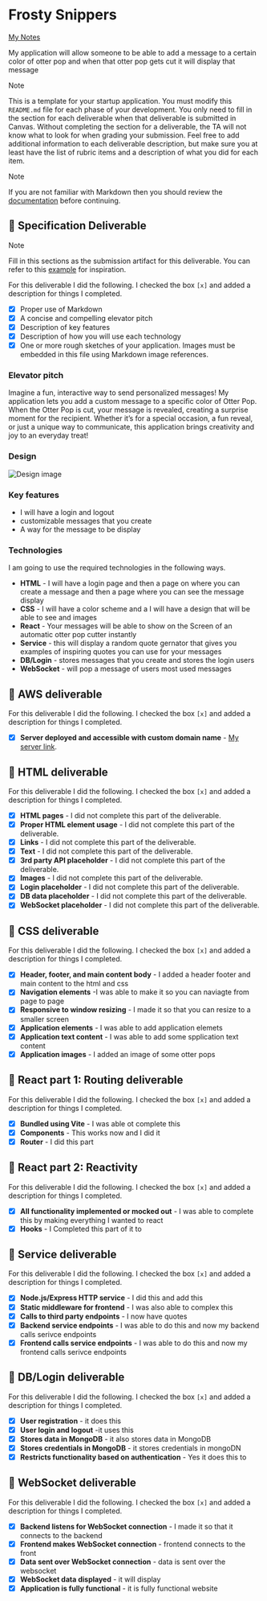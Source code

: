 # Frosty Snippers

[My Notes](notes.md)

My application will allow someone to be able to add a message to a certain color of otter pop and when that otter pop gets cut it will display that message 



> [!NOTE]
>  This is a template for your startup application. You must modify this `README.md` file for each phase of your development. You only need to fill in the section for each deliverable when that deliverable is submitted in Canvas. Without completing the section for a deliverable, the TA will not know what to look for when grading your submission. Feel free to add additional information to each deliverable description, but make sure you at least have the list of rubric items and a description of what you did for each item.

> [!NOTE]
>  If you are not familiar with Markdown then you should review the [documentation](https://docs.github.com/en/get-started/writing-on-github/getting-started-with-writing-and-formatting-on-github/basic-writing-and-formatting-syntax) before continuing.

## 🚀 Specification Deliverable

> [!NOTE]
>  Fill in this sections as the submission artifact for this deliverable. You can refer to this [example](https://github.com/webprogramming260/startup-example/blob/main/README.md) for inspiration.

For this deliverable I did the following. I checked the box `[x]` and added a description for things I completed.

- [x] Proper use of Markdown
- [x] A concise and compelling elevator pitch
- [x] Description of key features
- [x] Description of how you will use each technology
- [x] One or more rough sketches of your application. Images must be embedded in this file using Markdown image references.

### Elevator pitch

Imagine a fun, interactive way to send personalized messages! My application lets you add a custom message to a specific color of Otter Pop. When the Otter Pop is cut, your message is revealed, creating a surprise moment for the recipient. Whether it’s for a special occasion, a fun reveal, or just a unique way to communicate, this application brings creativity and joy to an everyday treat!

### Design

![Design image](pic.png)

### Key features

- I will have a login and logout 
- customizable messages that you create 
- A way for the message to be display 

### Technologies

I am going to use the required technologies in the following ways.

- **HTML** - I will have a login page and then a page on where you can create a message and then a page where you can see the message display
- **CSS** - I will have a color scheme and a I will have a design that will be able to see and images 
- **React** - Your messages will be able to show on the Screen of an automatic otter pop cutter instantly 
- **Service** - this will display a random quote gernator that gives you examples of inspiring quotes you can use for your messages 
- **DB/Login** - stores messages that you create and stores the login users
- **WebSocket** - will pop a message of users most used messages 

## 🚀 AWS deliverable

For this deliverable I did the following. I checked the box `[x]` and added a description for things I completed.

- [x] **Server deployed and accessible with custom domain name** - [My server link](http://frostysnippers.com/).

## 🚀 HTML deliverable

For this deliverable I did the following. I checked the box `[x]` and added a description for things I completed.

- [x] **HTML pages** - I did not complete this part of the deliverable.
- [x] **Proper HTML element usage** - I did not complete this part of the deliverable.
- [x] **Links** - I did not complete this part of the deliverable.
- [x] **Text** - I did not complete this part of the deliverable.
- [x] **3rd party API placeholder** - I did not complete this part of the deliverable.
- [x] **Images** - I did not complete this part of the deliverable.
- [x] **Login placeholder** - I did not complete this part of the deliverable.
- [x] **DB data placeholder** - I did not complete this part of the deliverable.
- [x] **WebSocket placeholder** - I did not complete this part of the deliverable.

## 🚀 CSS deliverable

For this deliverable I did the following. I checked the box `[x]` and added a description for things I completed.

- [x] **Header, footer, and main content body** - I added a header footer and main content to the html and css
- [x] **Navigation elements** -I was able to make it so you can naviagte from page to page 
- [x] **Responsive to window resizing** - I made it so that you can resize to a smaller screen 
- [x] **Application elements** - I was able to add application elemets 
- [x] **Application text content** - I was able to add some spplication text content 
- [x] **Application images** - I added an image of some otter pops

## 🚀 React part 1: Routing deliverable

For this deliverable I did the following. I checked the box `[x]` and added a description for things I completed.

- [x] **Bundled using Vite** -  I was able ot complete this 
- [x] **Components** - This works now and I did it 
- [x] **Router** - I did this part 

## 🚀 React part 2: Reactivity

For this deliverable I did the following. I checked the box `[x]` and added a description for things I completed.

- [x] **All functionality implemented or mocked out** - I was able to complete this by making everything I wanted to react 
- [x] **Hooks** - I Completed this part of it to 

## 🚀 Service deliverable

For this deliverable I did the following. I checked the box `[x]` and added a description for things I completed.

- [x] **Node.js/Express HTTP service** - I did this and add this 
- [x] **Static middleware for frontend** - I was also able to complex this 
- [x] **Calls to third party endpoints** - I now have quotes 
- [x] **Backend service endpoints** - I was able to do this and now my backend calls serivce endpoints 
- [x] **Frontend calls service endpoints** - I was able to do this and now my frontend calls serivce endpoints 

## 🚀 DB/Login deliverable

For this deliverable I did the following. I checked the box `[x]` and added a description for things I completed.

- [x] **User registration** - it does this 
- [x] **User login and logout** -it uses this
- [x] **Stores data in MongoDB** - it also stores data in MongoDB
- [x] **Stores credentials in MongoDB** - it stores credentials in mongoDN
- [x] **Restricts functionality based on authentication** - Yes it does this to 

## 🚀 WebSocket deliverable

For this deliverable I did the following. I checked the box `[x]` and added a description for things I completed.

- [x] **Backend listens for WebSocket connection** - I made it so that it connects to the backend 
- [x] **Frontend makes WebSocket connection** - frontend connects to the front 
- [x] **Data sent over WebSocket connection** - data is sent over the websocket 
- [x] **WebSocket data displayed** - it will display 
- [x] **Application is fully functional** - it is fully functional website 
